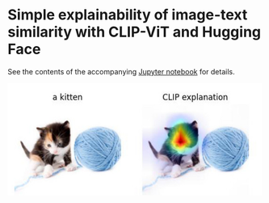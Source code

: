 # Simple explainability of image-text similarity with CLIP-ViT and Hugging Face

See the contents of the accompanying [Jupyter notebook](index.ipynb) for details.

![](output.jpg)